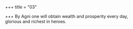 +++
title = "03"

+++
By Agni one will obtain wealth and prosperity every day,  
glorious and richest in heroes.  